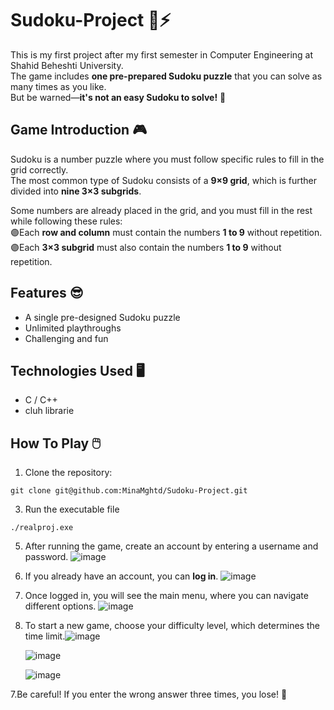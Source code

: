 # Sudoku-Project 🍄⚡
This is my first project after my first semester in Computer Engineering at Shahid Beheshti University.  
The game includes **one pre-prepared Sudoku puzzle** that you can solve as many times as you like.  
But be warned—**it's not an easy Sudoku to solve!** 👀  

## Game Introduction 🎮
Sudoku is a number puzzle where you must follow specific rules to fill in the grid correctly.  
The most common type of Sudoku consists of a **9×9 grid**, which is further divided into **nine 3×3 subgrids**.  

Some numbers are already placed in the grid, and you must fill in the rest while following these rules:  
🟣Each **row and column** must contain the numbers **1 to 9** without repetition.  
🟣Each **3×3 subgrid** must also contain the numbers **1 to 9** without repetition.  


## Features 😎
- A single pre-designed Sudoku puzzle  
- Unlimited playthroughs  
- Challenging and fun

## Technologies Used 🖥️
- C / C++
- cluh librarie

## How To Play 🖱️
1. Clone the repository:  
 ```
 git clone git@github.com:MinaMghtd/Sudoku-Project.git

 ```
 
3. Run the executable file
  ```
 ./realproj.exe

 ```
5. After running the game, create an account by entering a username and password. ![image](https://github.com/user-attachments/assets/6cadd597-16de-4112-aee6-0f9f0b9c0108)


6. If you already have an account, you can **log in**. ![image](https://github.com/user-attachments/assets/b31a0e84-8815-4df9-8022-3381d042b73c)


7. Once logged in, you will see the main menu, where you can navigate different options. ![image](https://github.com/user-attachments/assets/fb9c5b8d-4408-41bc-9b02-034ea0b54e5e)
  
8. To start a new game, choose your difficulty level, which determines the time limit.![image](https://github.com/user-attachments/assets/12b3abcc-1185-494f-84ea-2bc66306e0cb)
 
   ![image](https://github.com/user-attachments/assets/94990b07-f9b4-4c17-8b8f-77ef2130c302)
   
   ![image](https://github.com/user-attachments/assets/1cec27e6-278b-4c0b-9cba-fbef7c3d3e4d)

7.Be careful! If you enter the wrong answer three times, you lose! 🚨
